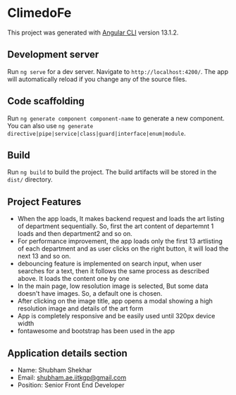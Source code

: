 # ClimedoFe

This project was generated with [Angular CLI](https://github.com/angular/angular-cli) version 13.1.2.

## Development server

Run `ng serve` for a dev server. Navigate to `http://localhost:4200/`. The app will automatically reload if you change any of the source files.

## Code scaffolding

Run `ng generate component component-name` to generate a new component. You can also use `ng generate directive|pipe|service|class|guard|interface|enum|module`.

## Build

Run `ng build` to build the project. The build artifacts will be stored in the `dist/` directory.

## Project Features

- When the app loads, It makes backend request and loads the art listing of department sequentially. So, first the art content of departemnt 1 loads and then department2 and so on.
- For performance improvement, the app loads only the first 13 artlisting of each department and as user clicks on the right button, it will load the next 13 and so on.
- debouncing feature is implemented on search input, when user searches for a text, then it follows the same process as described above. It loads the content one by one
- In the main page, low resolution image is selected, But some data doesn't have images. So, a default one is chosen.
- After clicking on the image title, app opens a modal showing a high resolution image and details of the art form
- App is completely responsive and be easily used until 320px device width
- fontawesome and bootstrap has been used in the app

## Application details section

- Name: Shubham Shekhar
- Email: shubham.ae.iitkgp@gmail.com
- Position: Senior Front End Developer
